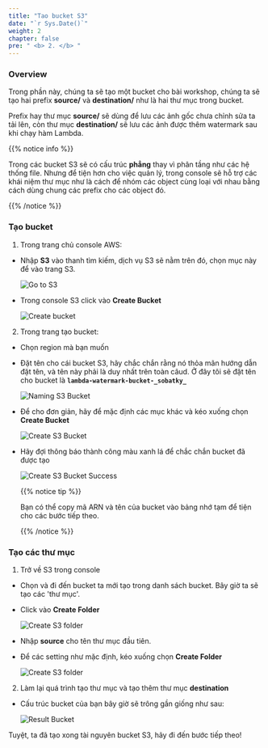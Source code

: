 ```yaml
---
title: "Tao bucket S3"
date: "`r Sys.Date()`"
weight: 2
chapter: false
pre: " <b> 2. </b> "
---
```


### Overview

Trong phần này, chúng ta sẽ tạo một bucket cho bài workshop, chúng ta sẽ tạo hai prefix **source/** và **destination/** như là hai thư mục trong bucket.

Prefix hay thư mục **source/** sẽ dùng để lưu các ảnh gốc chưa chỉnh sửa ta tải lên, còn thư mục **destination/** sẽ lưu các ảnh được thêm watermark sau khi chạy hàm Lambda.

{{% notice info %}}

Trong các bucket S3 sẽ có cấu trúc **phẳng** thay vì phân tầng như các hệ thống file. Nhưng để tiện hơn cho việc quản lý, trong console sẽ hỗ trợ các khái niệm thư mục như là cách để nhóm các object cùng loại với nhau bằng cách dùng chung các prefix cho các object đó.

{{% /notice %}}

### Tạo bucket

1. Trong trang chủ console AWS:

- Nhập **S3** vào thanh tìm kiếm, dịch vụ S3 sẽ nằm trên đó, chọn mục này để vào trang S3.

  ![Go to S3](/images/2-CreateS3Bucket/start.png?featherlight=false)

- Trong console S3 click vào **Create Bucket**

  ![Create bucket](/images/2-CreateS3Bucket/startcreate.png?featherlight=false)

2. Trong trang tạo bucket:

- Chọn region mà bạn muốn

- Đặt tên cho cái bucket S3, hãy chắc chắn rằng nó thỏa mãn hướng dẫn đặt tên, và tên này phải là duy nhất trên toàn câud. Ở đây tôi sẽ đặt tên cho bucket là **`lambda-watermark-bucket-_sobatky_`**

  ![Naming S3 Bucket](/images/2-CreateS3Bucket/namebucket.png?featherlight=false)

- Để cho đơn giản, hãy để mặc định các mục khác và kéo xuống chọn **Create Bucket**

  ![Create S3 Bucket](/images/2-CreateS3Bucket/createbucket.png?featherlight=false)

- Hãy đợi thông báo thành công màu xanh lá để chắc chắn bucket đã được tạo

  ![Create S3 Bucket Success](/images/2-CreateS3Bucket/createsuccess.png?featherlight=false)

  {{% notice tip %}}

  Bạn có thể copy mã ARN và tên của bucket vào bảng nhớ tạm để tiện cho các bước tiếp theo.

  {{% /notice %}}

### Tạo các thư mục

1. Trở về S3 trong console

- Chọn và đi đến bucket ta mới tạo trong danh sách bucket. Bây giờ ta sẽ tạo các 'thư mục'.

- Click vào **Create Folder**

  ![Create S3 folder](/images/2-CreateS3Bucket/createfolder.png?featherlight=false)

- Nhập **source** cho tên thư mục đầu tiên.

- Để các setting như mặc định, kéo xuống chọn **Create Folder**

  ![Create S3 folder](/images/2-CreateS3Bucket/nameandcreatefolder.png?featherlight=false)

2. Làm lại quá trình tạo thư mục và tạo thêm thư mục **destination**

- Cấu trúc bucket của bạn bây giờ sẽ trông gần giống như sau:

  ![Result Bucket](/images/2-CreateS3Bucket/final.png?featherlight=false)

Tuyệt, ta đã tạo xong tài nguyên bucket S3, hãy đi đến bước tiếp theo!
